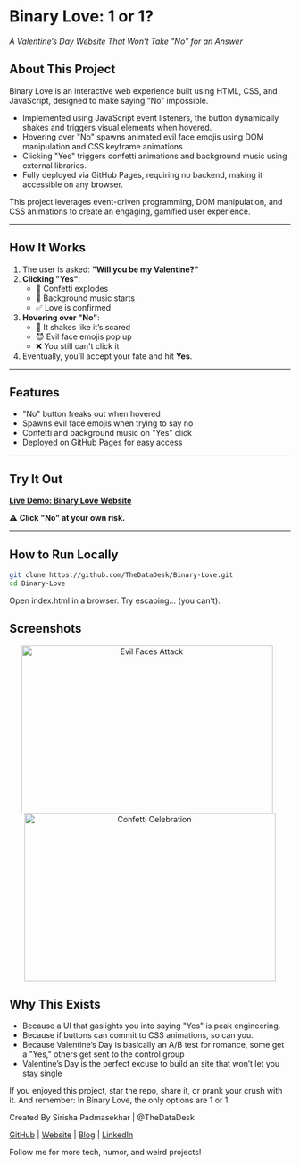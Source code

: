 # Binary Love: 1 or 1?
_A Valentine’s Day Website That Won’t Take "No" for an Answer_

## About This Project
Binary Love is an interactive web experience built using HTML, CSS, and JavaScript, designed to make saying “No” impossible.

- Implemented using JavaScript event listeners, the button dynamically shakes and triggers visual elements when hovered.
- Hovering over "No" spawns animated evil face emojis using DOM manipulation and CSS keyframe animations.
- Clicking "Yes" triggers confetti animations and background music using external libraries.
- Fully deployed via GitHub Pages, requiring no backend, making it accessible on any browser.

This project leverages event-driven programming, DOM manipulation, and CSS animations to create an engaging, gamified user experience.

---

## How It Works
1. The user is asked: **"Will you be my Valentine?"**
2. **Clicking "Yes"**:
   - 🎊 Confetti explodes
   - 🎵 Background music starts
   - ✅ Love is confirmed
3. **Hovering over "No"**:
   - 🫨 It shakes like it’s scared
   - 😈 Evil face emojis pop up
   - ❌ You still can't click it
4. Eventually, you’ll accept your fate and hit **Yes**.

---

## Features
- "No" button freaks out when hovered  
- Spawns evil face emojis when trying to say no  
- Confetti and background music on "Yes" click  
- Deployed on GitHub Pages for easy access  

---

## Try It Out
[**Live Demo: Binary Love Website**](https://TheDataDesk.github.io/Binary-Love/)  

⚠️ **Click "No" at your own risk.**

---

## How to Run Locally
```sh
git clone https://github.com/TheDataDesk/Binary-Love.git
cd Binary-Love
```

Open index.html in a browser.
Try escaping... (you can't).

## Screenshots  

<p align="center">
  <img src="https://github.com/user-attachments/assets/ec0fa91a-fb4a-4ee8-9c3d-9f1fe870e788" alt="Evil Faces Attack" width="450" style="margin-right: 10px; object-fit: cover; height: 300px;">
  <img src="https://github.com/user-attachments/assets/92bca089-3642-4d97-baf4-aca815ca3fdf" alt="Confetti Celebration" width="450" style="object-fit: cover; height: 300px;">
</p>





## Why This Exists
- Because a UI that gaslights you into saying "Yes" is peak engineering.
- Because if buttons can commit to CSS animations, so can you.
- Because Valentine’s Day is basically an A/B test for romance, some get a "Yes," others get sent to the control group
- Valentine’s Day is the perfect excuse to build an site that won’t let you stay single

If you enjoyed this project, star the repo, share it, or prank your crush with it.
And remember: In Binary Love, the only options are 1 or 1.

Created By Sirisha Padmasekhar |  @TheDataDesk

[GitHub](https://github.com/TheDataDesk) | [Website](https://thedatadesk.github.io/sirishaportfolio/) | [Blog](https://medium.com/@sirishapadmasekhar) | [LinkedIn](https://www.linkedin.com/in/sirishajp/)

Follow me for more tech, humor, and weird projects!
